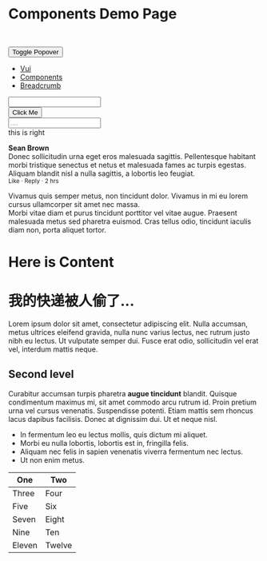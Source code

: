 # Components Demo Page

<div class="demo-box">
  <template v-for="el in ['primary', 'danger', 'info', 'success', 'black']">
    <v-btn :color="el"
           size="small"
           v-tip.top="`this is a sav tip`"
           :is-loading="switcher"
           @click.native="switcher = !switcher"
    >
      click me
    </v-btn>
  </template>

  <div style="padding-top: 30px;">
    <popover-popper
        title="Title"
        content="hello body 我的世界 我快递费蓝思科技烦死你dffffs顶顶顶"
        width="200"
    >
      <button class="v-btn" slot="reference">Toggle Popover</button>
    </popover-popper>
  </div>
</div>

<div class="demo-box">

  <nav class="v-breadcrumb">
    <ul>
      <li><a href="#">Vui</a></li>
      <li><a href="#">
        <span class="has-icon is-small">
          <i class="fa fa-github"></i>
        </span>
        Components
      </a></li>
      <li class="is-active"><a href="#" aria-current="page">Breadcrumb</a></li>
    </ul>
  </nav>

  <div class="v-cols">
    <div class="v-col is-8">
      <div class="v-field is-grouped">
        <div class="v-control is-expanded">
          <input type="text" class="v-input is-large">
        </div>
        <div class="v-control">
          <button class="v-btn is-info is-large">
            <span class="has-icon">
              <i class="fa fa-github"></i>
            </span>
            <span>
              Click Me
            </span>
          </button>
        </div>
      </div>
      <div class="v-field">
        <div class="v-control">
          <input type="text" class="v-input is-danger" placeholder="....">
        </div>
      </div>
    </div>
    <div class="v-col">
      this is right
    </div>
  </div>
</div>

<div class="demo-box" pre>
  <div class="v-box">
    <div class="v-media">
      <figure class="v-media-left">
        <p class="v-image is-48x48"></p>
      </figure>
      <div class="v-media-content">
        <div class="v-content">
          <p>
            <strong>Sean Brown</strong>
            <br>
            Donec sollicitudin urna eget eros malesuada sagittis. Pellentesque habitant morbi tristique senectus et
            netus
            et malesuada fames ac turpis egestas. Aliquam blandit nisl a nulla sagittis, a lobortis leo feugiat.
            <br>
            <small><a>Like</a> · <a>Reply</a> · 2 hrs</small>
          </p>
        </div>
        <div class="v-media">
          Vivamus quis semper metus, non tincidunt dolor. Vivamus in mi eu lorem cursus ullamcorper sit amet nec massa.
        </div>
        <div class="v-media">
          Morbi vitae diam et purus tincidunt porttitor vel vitae augue. Praesent malesuada metus sed pharetra euismod.
          Cras tellus odio, tincidunt iaculis diam non, porta aliquet tortor.
        </div>
      </div>
    </div>
  </div>
</div>

<div class="demo-box">

  # Here is Content

  <div class="v-box">
    <div class="v-content">
      <h1>我的快递被人偷了...</h1>
      <p>Lorem ipsum dolor sit amet, consectetur adipiscing elit. Nulla accumsan, metus ultrices eleifend gravida, nulla
        nunc varius lectus, nec rutrum justo nibh eu lectus. Ut vulputate semper dui. Fusce erat odio, sollicitudin vel
        erat vel, interdum mattis neque.</p>
      <h2>Second level</h2>
      <p>Curabitur accumsan turpis pharetra <strong>augue tincidunt</strong> blandit. Quisque condimentum maximus mi,
        sit
        amet commodo arcu rutrum id. Proin pretium urna vel cursus venenatis. Suspendisse potenti. Etiam mattis sem
        rhoncus lacus dapibus facilisis. Donec at dignissim dui. Ut et neque nisl.</p>
      <ul>
        <li>In fermentum leo eu lectus mollis, quis dictum mi aliquet.</li>
        <li>Morbi eu nulla lobortis, lobortis est in, fringilla felis.</li>
        <li>Aliquam nec felis in sapien venenatis viverra fermentum nec lectus.</li>
        <li>Ut non enim metus.</li>
      </ul>
    </div>
  </div>
</div>

<div class="demo-box">
  <table class="v-table" style="width: 100%">
    <thead>
    <tr>
      <th>One</th>
      <th>Two</th>
    </tr>
    </thead>
    <tbody>
    <tr>
      <td>Three</td>
      <td>Four</td>
    </tr>
    <tr>
      <td>Five</td>
      <td>Six</td>
    </tr>
    <tr>
      <td>Seven</td>
      <td>Eight</td>
    </tr>
    <tr>
      <td>Nine</td>
      <td>Ten</td>
    </tr>
    <tr>
      <td>Eleven</td>
      <td>Twelve</td>
    </tr>
    </tbody>
  </table>
</div>

<script>
  import Vue from 'vue'
  import VBtn from 'packages/button'
  import TooltipInstaller from 'packages/tooltip'
  import { PopoverPopper } from 'packages/popover'

  Vue.use(TooltipInstaller)

  export default {
    data () {
      return {
        switcher: false
      }
    },

    watch: {
      'switcher' (a) {
        a && setTimeout(() => {
          this.switcher = false
        }, 2000)
      }
    },

    components: {
      VBtn,
      PopoverPopper
    }
  }
</script>

<style lang="scss" type="text/scss" scoped>
  .v-btn {
    margin-right: 1rem;
  }

  .v-breadcrumb {
    a {
      color: #7a7a7a;
    }
  }

  .v-media {
    &-left {
      margin-right: 1rem;
      .v-image {
        &.is-48x48 {
          width: 48px;
          height: 48px;
          background-color: #eee8d5;
        }
      }
    }
    p {
      margin: 0;
      line-height: 1.4rem;
    }
  }

  .v-content {
    p, ul, ol {
      line-height: inherit;
      margin: inherit;
    }

    ul, ol {
      margin-left: 2em;
      margin-top: 1em;
    }
  }
</style>
